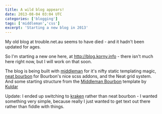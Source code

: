 ```yaml
---
title: A wild blog appears!
date: 2013-08-04 03:04 UTC
categories: ['blogging']
tags: ['middleman','css']
excerpt: 'Starting a new blog in 2013'
---
```

My old blog at trouble.net.au seems to have died - and it hadn't been updated for ages.

So I'm starting a new one here, at http://blog.korny.info - there isn't much here right now, but I will work on that soon.

The blog is being built with [middleman](http://middlemanapp.com/) for it's nifty static templating magic, [neat bourbon](http://neat.bourbon.io/) for Bourbon's nice scss addons, and the Neat grid system.  And some starting structure from the [Middleman Bourbon](https://github.com/kuldarkalvik/Middleman-Bourbon) template by [Kuldar](https://github.com/kuldarkalvik)

Update: I ended up switching to [kraken](http://cferdinandi.github.io/kraken/index.html) rather than neat bourbon - I wanted something very simple, because really I just wanted to get text out there rather than fiddle with things.